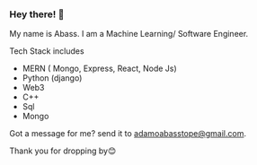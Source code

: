 ### Hey there! 👋

My name is Abass. I am a Machine Learning/ Software Engineer.

Tech Stack includes

- MERN ( Mongo, Express, React, Node Js)
- Python (django)
- Web3
- C++
- Sql 
- Mongo


Got a message for me? send it to adamoabasstope@gmail.com.

Thank you for dropping by😊


<!-- [![Abass's GitHub stats](https://github-readme-stats.vercel.app/api?username=iamtope&count_private=true&show_icons=true&theme=dracula)]

[![Top Langs](https://github-readme-stats.vercel.app/api/top-langs/?username=iamtope&layout=compact&theme=dracula&count_private=true)] -->
